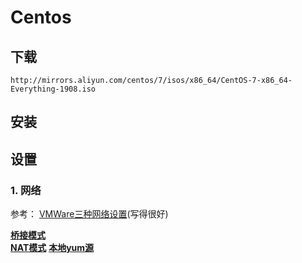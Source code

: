# Centos

## 下载
`http://mirrors.aliyun.com/centos/7/isos/x86_64/CentOS-7-x86_64-Everything-1908.iso`

## 安装

## 设置
### 1. 网络
参考： [VMWare三种网络设置](https://www.linuxidc.com/Linux/2016-09/135521.htm)(写得很好)  

**[桥接模式](./bridged.md)**  
**[NAT模式](./NAT.md)**
**[本地yum源](./localYum.md)**